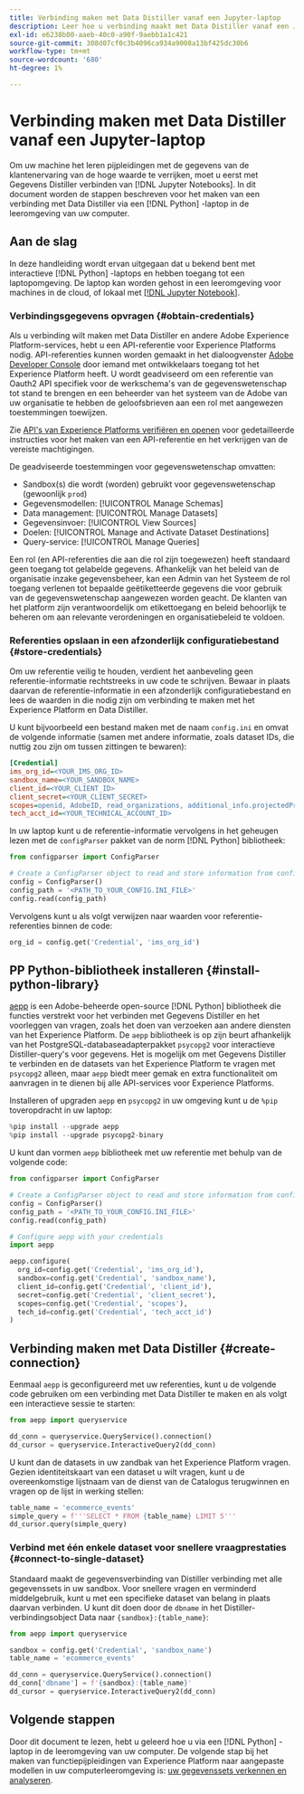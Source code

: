 ```yaml
---
title: Verbinding maken met Data Distiller vanaf een Jupyter-laptop
description: Leer hoe u verbinding maakt met Data Distiller vanaf een Jupyter-laptop.
exl-id: e6238b00-aaeb-40c0-a90f-9aebb1a1c421
source-git-commit: 308d07cf0c3b4096ca934a9008a13bf425dc30b6
workflow-type: tm+mt
source-wordcount: '680'
ht-degree: 1%

---
```


# Verbinding maken met Data Distiller vanaf een Jupyter-laptop

Om uw machine het leren pijpleidingen met de gegevens van de klantenervaring van de hoge waarde te verrijken, moet u eerst met Gegevens Distiller verbinden van [!DNL Jupyter Notebooks]. In dit document worden de stappen beschreven voor het maken van een verbinding met Data Distiller via een [!DNL Python] -laptop in de leeromgeving van uw computer.

## Aan de slag

In deze handleiding wordt ervan uitgegaan dat u bekend bent met interactieve [!DNL Python] -laptops en hebben toegang tot een laptopomgeving. De laptop kan worden gehost in een leeromgeving voor machines in de cloud, of lokaal met [[!DNL Jupyter Notebook]](https://jupyter.org/).

### Verbindingsgegevens opvragen {#obtain-credentials}

Als u verbinding wilt maken met Data Distiller en andere Adobe Experience Platform-services, hebt u een API-referentie voor Experience Platforms nodig. API-referenties kunnen worden gemaakt in het dialoogvenster  [Adobe Developer Console](https://developer.adobe.com/console/home) door iemand met ontwikkelaars toegang tot het Experience Platform heeft. U wordt geadviseerd om een referentie van Oauth2 API specifiek voor de werkschema&#39;s van de gegevenswetenschap tot stand te brengen en een beheerder van het systeem van de Adobe van uw organisatie te hebben de geloofsbrieven aan een rol met aangewezen toestemmingen toewijzen.

Zie [API&#39;s van Experience Platforms verifiëren en openen](../../../landing/api-authentication.md) voor gedetailleerde instructies voor het maken van een API-referentie en het verkrijgen van de vereiste machtigingen.

De geadviseerde toestemmingen voor gegevenswetenschap omvatten:

- Sandbox(s) die wordt (worden) gebruikt voor gegevenswetenschap (gewoonlijk `prod`)
- Gegevensmodellen: [!UICONTROL Manage Schemas]
- Data management: [!UICONTROL Manage Datasets]
- Gegevensinvoer: [!UICONTROL View Sources]
- Doelen: [!UICONTROL Manage and Activate Dataset Destinations]
- Query-service: [!UICONTROL Manage Queries]

Een rol (en API-referenties die aan die rol zijn toegewezen) heeft standaard geen toegang tot gelabelde gegevens. Afhankelijk van het beleid van de organisatie inzake gegevensbeheer, kan een Admin van het Systeem de rol toegang verlenen tot bepaalde geëtiketteerde gegevens die voor gebruik van de gegevenswetenschap aangewezen worden geacht. De klanten van het platform zijn verantwoordelijk om etikettoegang en beleid behoorlijk te beheren om aan relevante verordeningen en organisatiebeleid te voldoen.

### Referenties opslaan in een afzonderlijk configuratiebestand {#store-credentials}

Om uw referentie veilig te houden, verdient het aanbeveling geen referentie-informatie rechtstreeks in uw code te schrijven. Bewaar in plaats daarvan de referentie-informatie in een afzonderlijk configuratiebestand en lees de waarden in die nodig zijn om verbinding te maken met het Experience Platform en Data Distiller.

U kunt bijvoorbeeld een bestand maken met de naam `config.ini` en omvat de volgende informatie (samen met andere informatie, zoals dataset IDs, die nuttig zou zijn om tussen zittingen te bewaren):

```ini
[Credential]
ims_org_id=<YOUR_IMS_ORG_ID>
sandbox_name=<YOUR_SANDBOX_NAME>
client_id=<YOUR_CLIENT_ID>
client_secret=<YOUR_CLIENT_SECRET>
scopes=openid, AdobeID, read_organizations, additional_info.projectedProductContext, session
tech_acct_id=<YOUR_TECHNICAL_ACCOUNT_ID>
```

In uw laptop kunt u de referentie-informatie vervolgens in het geheugen lezen met de `configParser` pakket van de norm [!DNL Python] bibliotheek:

```python
from configparser import ConfigParser

# Create a ConfigParser object to read and store information from config.ini
config = ConfigParser()
config_path = '<PATH_TO_YOUR_CONFIG.INI_FILE>'
config.read(config_path)
```

Vervolgens kunt u als volgt verwijzen naar waarden voor referentie-referenties binnen de code:

```python
org_id = config.get('Credential', 'ims_org_id')
```

## PP Python-bibliotheek installeren {#install-python-library}

[aepp](https://github.com/adobe/aepp/tree/main) is een Adobe-beheerde open-source [!DNL Python] bibliotheek die functies verstrekt voor het verbinden met Gegevens Distiller en het voorleggen van vragen, zoals het doen van verzoeken aan andere diensten van het Experience Platform. De `aepp` bibliotheek is op zijn beurt afhankelijk van het PostgreSQL-databaseadapterpakket  `psycopg2` voor interactieve Distiller-query&#39;s voor gegevens. Het is mogelijk om met Gegevens Distiller te verbinden en de datasets van het Experience Platform te vragen met `psycopg2` alleen, maar `aepp` biedt meer gemak en extra functionaliteit om aanvragen in te dienen bij alle API-services voor Experience Platforms.

Installeren of upgraden `aepp` en `psycopg2` in uw omgeving kunt u de `%pip` toveropdracht in uw laptop:

```python
%pip install --upgrade aepp
%pip install --upgrade psycopg2-binary
```

U kunt dan vormen `aepp` bibliotheek met uw referentie met behulp van de volgende code:

```python
from configparser import ConfigParser

# Create a ConfigParser object to read and store information from config.ini
config = ConfigParser()
config_path = '<PATH_TO_YOUR_CONFIG.INI_FILE>'
config.read(config_path)

# Configure aepp with your credentials
import aepp

aepp.configure(
  org_id=config.get('Credential', 'ims_org_id'),
  sandbox=config.get('Credential', 'sandbox_name'),
  client_id=config.get('Credential', 'client_id'), 
  secret=config.get('Credential', 'client_secret'),
  scopes=config.get('Credential', 'scopes'),
  tech_id=config.get('Credential', 'tech_acct_id')
)
```

## Verbinding maken met Data Distiller {#create-connection}

Eenmaal `aepp` is geconfigureerd met uw referenties, kunt u de volgende code gebruiken om een verbinding met Data Distiller te maken en als volgt een interactieve sessie te starten:

```python
from aepp import queryservice

dd_conn = queryservice.QueryService().connection()
dd_cursor = queryservice.InteractiveQuery2(dd_conn)
```

U kunt dan de datasets in uw zandbak van het Experience Platform vragen. Gezien identiteitskaart van een dataset u wilt vragen, kunt u de overeenkomstige lijstnaam van de dienst van de Catalogus terugwinnen en vragen op de lijst in werking stellen:

```python
table_name = 'ecommerce_events'
simple_query = f'''SELECT * FROM {table_name} LIMIT 5'''
dd_cursor.query(simple_query)
```

### Verbind met één enkele dataset voor snellere vraagprestaties {#connect-to-single-dataset}

Standaard maakt de gegevensverbinding van Distiller verbinding met alle gegevenssets in uw sandbox. Voor snellere vragen en verminderd middelgebruik, kunt u met een specifieke dataset van belang in plaats daarvan verbinden. U kunt dit doen door de `dbname` in het Distiller-verbindingsobject Data naar `{sandbox}:{table_name}`:

```python
from aepp import queryservice

sandbox = config.get('Credential', 'sandbox_name')
table_name = 'ecommerce_events'

dd_conn = queryservice.QueryService().connection()
dd_conn['dbname'] = f'{sandbox}:{table_name}'
dd_cursor = queryservice.InteractiveQuery2(dd_conn)
```

## Volgende stappen

Door dit document te lezen, hebt u geleerd hoe u via een [!DNL Python] -laptop in de leeromgeving van uw computer. De volgende stap bij het maken van functiepijpleidingen van Experience Platform naar aangepaste modellen in uw computerleeromgeving is: [uw gegevenssets verkennen en analyseren](./exploratory-analysis.md).
